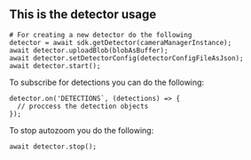 ## This is the detector usage

```
# For creating a new detector do the following
detector = await sdk.getDetector(cameraManagerInstance);
await detector.uploadBlob(blobAsBuffer);
await detector.setDetectorConfig(detectorConfigFileAsJson);
await detector.start();
```

To subscribe for detections you can do the following:
```
detector.on('DETECTIONS`, (detections) => {
  // proccess the detection objects
});

```

To stop autozoom you do the following:

```
await detector.stop();
```
